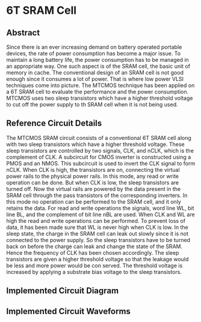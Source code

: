 # 6T SRAM Cell

## Abstract
Since there is an ever increasing demand on battery operated portable devices, the rate of power consumption has become a major issue. To maintain a long battery life, the power consumption has to be managed in an appropriate way. One such aspect is of the SRAM cell, the basic unit of memory in cache. The conventional design of an SRAM cell is not good enough since it consumes a lot of power. That is where low power VLSI techniques come into picture. The MTCMOS technique has been applied on a 6T SRAM cell to evaluate the performance and the power consumption. MTCMOS uses two sleep transistors which have a higher threshold voltage to cut off the power supply to th SRAM cell when it is not being used.

## Reference Circuit Details
The MTCMOS SRAM circuit consists of a conventional 6T SRAM cell along with two sleep transistors which have a higher threshold voltage. These sleep transistors are controlled by two signals, CLK, and nCLK, which is the complement of CLK. A subcircuit for CMOS inverter is constructed using a PMOS and an NMOS. This subcircuit is used to invert the CLK signal to form nCLK. When CLK is high, the transistors are on, connecting the virtual power rails to the physical power rails. In this mode, any read or write operation can be done. But when CLK is low, the sleep transistors are turned off. Now the virtual rails are powered by the data present in the SRAM cell through the pass transistors of the corresponding inverters. In this mode no operation can be performed to the SRAM cell, and it only retains the data. For read and write operations the signals, word line WL, bit line BL, and the complement of bit line nBL are used. When CLK and WL are high the read and write operations can be performed. To prevent loss of data, it has been made sure that WL is never high when CLK is low. In the sleep state, the charge in the SRAM cell can leak out slowly since it is not connected to the power supply. So the sleep transistors have to be turned back on before the charge can leak and change the state of the SRAM. Hence the frequency of CLK has been chosen accordingly. The sleep transistors are given a higher threshold voltage so that the leakage would be less and more power would be con served. The threshold voltage is increased by applying a substrate bias voltage to the sleep transistors.

## Implemented Circuit Diagram

## Implemented Circuit Waveforms
